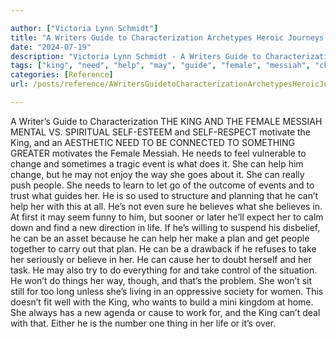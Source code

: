 ```yaml
---

author: ["Victoria Lynn Schmidt"]
title: "A Writers Guide to Characterization Archetypes Heroic Journeys and Other Elements of Dynamic Character Development - part0010_split_066.html"
date: "2024-07-19"
description: "Victoria Lynn Schmidt - A Writers Guide to Characterization Archetypes Heroic Journeys and Other Elements of Dynamic Character Development"
tags: ["king", "need", "help", "may", "guide", "female", "messiah", "change", "event", "way", "go", "people", "belief", "new", "life", "plan", "take", "cause", "thing", "writer", "characterization", "mental", "v", "spiritual", "motivate"]
categories: [Reference]
url: /posts/reference/AWritersGuidetoCharacterizationArchetypesHeroicJourneysandOtherElementsofDynamicCharacterDevelopment-part0010split066html

---
```



A Writer’s Guide to Characterization
 THE KING AND THE FEMALE MESSIAH
MENTAL VS. SPIRITUAL
SELF-ESTEEM and SELF-RESPECT motivate the King, and an AESTHETIC NEED TO BE CONNECTED TO SOMETHING GREATER motivates the Female Messiah. He needs to feel vulnerable to change and sometimes a tragic event is what does it. She can help him change, but he may not enjoy the way she goes about it. She can really push people.
She needs to learn to let go of the outcome of events and to trust what guides her. He is so used to structure and planning that he can’t help her with this at all. He’s not even sure he believes what she believes in. At first it may seem funny to him, but sooner or later he’ll expect her to calm down and find a new direction in life.
If he’s willing to suspend his disbelief, he can be an asset because he can help her make a plan and get people together to carry out that plan.
He can be a drawback if he refuses to take her seriously or believe in her. He can cause her to doubt herself and her task. He may also try to do everything for and take control of the situation. He won’t do things her way, though, and that’s the problem.
She won’t sit still for too long unless she’s living in an oppressive society for women. This doesn’t fit well with the King, who wants to build a mini kingdom at home.
She always has a new agenda or cause to work for, and the King can’t deal with that. Either he is the number one thing in her life or it’s over.
